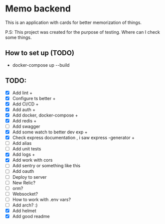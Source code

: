 # Memo backend

This is an application with cards for better memorization of things.

P.S:
This project was created for the purpose of testing. Where can I check some things.

## How to set up (TODO)

- docker-compose up --build

## TODO:
- [x] Add lint +
- [x] Configure ts better +
- [x] Add CI/CD +
- [x] Add auth +
- [x] Add docker, docker-compose +
- [x] Add redis +
- [ ] Add swagger
- [x] Add some watch to better dev exp +
- [x] Check express documentation , i saw express -generator +
- [ ] Add alias
- [ ] Add unit tests
- [x] Add logs +
- [x] Add work with cors
- [ ] Add sentry or something like this
- [ ] Add oauth
- [ ] Deploy to server
- [ ] New Relic?
- [ ] orm?
- [ ] Websocket?
- [ ] How to work with .env vars?
- [ ] Add arch? :)
- [x] Add helmet 
- [x] Add good readme